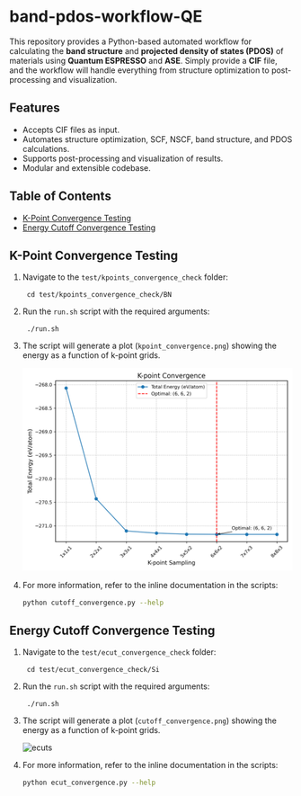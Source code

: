 # band-pdos-workflow-QE
This repository provides a Python-based automated workflow for calculating the **band structure** and **projected density of states (PDOS)** of materials using **Quantum ESPRESSO** and **ASE**.
Simply provide a **CIF** file, and the workflow will handle everything from structure optimization to post-processing and visualization.


## Features
- Accepts CIF files as input.
- Automates structure optimization, SCF, NSCF, band structure, and PDOS calculations.
- Supports post-processing and visualization of results.
- Modular and extensible codebase.

## Table of Contents

- [K-Point Convergence Testing](#k-point)
- [Energy Cutoff Convergence Testing](#ecut)

## K-Point Convergence Testing
<a name="k-point"></a>

1. Navigate to the `test/kpoints_convergence_check` folder:

        cd test/kpoints_convergence_check/BN
   

2. Run the `run.sh` script with the required arguments:

        ./run.sh

3. The script will generate a plot (`kpoint_convergence.png`) showing the energy as a function of k-point grids.
   
   <img src="test/kpoints_convergence_check/BN/kpoint_convergence.png" alt="k-points" width="600">

4. For more information, refer to the inline documentation in the scripts:

   ```bash
   python cutoff_convergence.py --help

   
## Energy Cutoff Convergence Testing
<a name="ecut"></a>

1. Navigate to the `test/ecut_convergence_check` folder:

        cd test/ecut_convergence_check/Si
   

2. Run the `run.sh` script with the required arguments:

        ./run.sh

3. The script will generate a plot (`cutoff_convergence.png`) showing the energy as a function of k-point grids.
   
   <img src="test/ecut_convergence_check/Si/cutoff_convergence.png" alt="ecuts" width="600">
   
4. For more information, refer to the inline documentation in the scripts:

   ```bash
   python ecut_convergence.py --help
   
